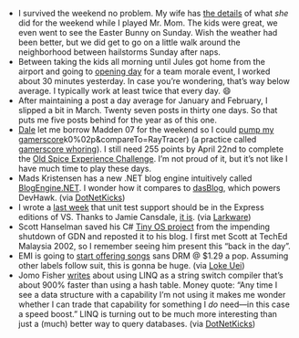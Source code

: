 -   I survived the weekend no problem. My wife has [the
    details](http://techiewife.spaces.live.com/Blog/cns!3DAECC033B88329C!691.entry)
    of what *she* did for the weekend while I played Mr. Mom. The kids
    were great, we even went to see the Easter Bunny on Sunday. Wish the
    weather had been better, but we did get to go on a little walk
    around the neighborhood between hailstorms Sunday after naps.
-   Between taking the kids all morning until Jules got home from the
    airport and going to [opening
    day](http://sportsillustrated.cnn.com/baseball/mlb/recaps/2007/04/02/17528_recap.html)
    for a team morale event, I worked about 30 minutes yesterday. In
    case you’re wondering, that’s way below average. I typically work at
    least twice that every day.
    :smile:
-   After maintaining a post a day average for January and February, I
    slipped a bit in March. Twenty seven posts in thirty one days. So
    that puts me five posts behind for the year as of this one.
-   [Dale](http://halfmybrain.spaces.live.com/) let me borrow Madden 07
    for the weekend so I could [pump my
    gamerscore](http://live.xbox.com/en-US/profile/Achievements/ViewAchievementDetails.aspx?tid=%09%5D:dh)k0%02p&compareTo=RayTracer)
    (a practice called [gamerscore
    whoring](http://gaming.hexus.net/content/item.php?item=4798)). I
    still need 255 points by April 22nd to complete the [Old Spice
    Experience
    Challenge](http://xboxrewards.msgamestudios.com/challengesandrewards/ChallengeDetail.aspx?id=4).
    I’m not proud of it, but it’s not like I have much time to play
    these days.
-   Mads Kristensen has a new .NET blog engine intuitively called
    [BlogEngine.NET](http://blog.madskristensen.dk/post/Getting-started-with-BlogEngineNET.aspx).
    I wonder how it compares to [dasBlog](http://www.dasblog.info/),
    which powers DevHawk. (via
    [DotNetKicks](http://www.dotnetkicks.com/aspnet/The_launch_of_BlogEngine_NET))
-   I wrote a [last
    week](http://devhawk.net/2007/03/29/morning-coffee-55/) that
    unit test support should be in the Express editions of VS. Thanks to
    Jamie Cansdale, [it
    is](http://weblogs.asp.net/nunitaddin/archive/2007/04/02/express-sku-support.aspx).
    (via [Larkware](http://www.larkware.com/dg8/TheDailyGrind1112.aspx))
-   Scott Hanselman saved his C\# [Tiny OS
    project](http://www.hanselman.com/blog/RescuingTheTinyOSInC.aspx)
    from the impending shutdown of GDN and reposted it to his blog. I
    first met Scott at TechEd Malaysia 2002, so I remember seeing him
    present this “back in the day”.
-   EMI is going to [start offering
    songs](http://www.emigroup.com/Press/2007/press18.htm) sans DRM @
    \$1.29 a pop. Assuming other labels follow suit, this is gonna be
    huge. (via [Loke
    Uei](http://blogs.msdn.com/lokeuei/archive/2007/04/02/death-of-drm.aspx)) 
-   Jomo Fisher
    [writes](http://blogs.msdn.com/jomo_fisher/archive/2007/03/28/fast-switching-with-linq.aspx)
    about using LINQ as a string switch compiler that’s about 900%
    faster than using a hash table. Money quote: “Any time I see a data
    structure with a capability I’m not using it makes me wonder whether
    I can trade that capability for something I *do* need—in this case a
    speed boost.” LINQ is turning out to be much more interesting than
    just a (much) better way to query databases. (via
    [DotNetKicks](http://www.dotnetkicks.com/csharp/Fast_Switching_with_LINQ))


